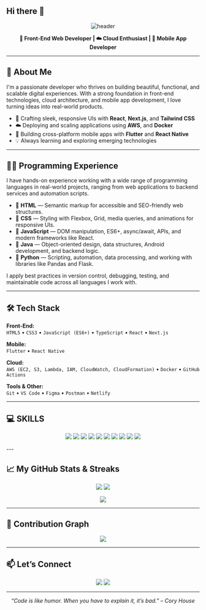 ## Hi there 👋


<!-- Profile Banner -->
<p align="center">
  <img src="https://capsule-render.vercel.app/api?type=waving&color=0:00c6ff,100:0072ff&height=250&section=header&text=Hi%20👋,%20I'm%20Kelvin%20Jones%20🚀&fontSize=40&fontColor=ffffff&animation=fadeIn" alt="header"/>
</p>

<p align="center">
  <b>🚀 Front-End Web Developer | ☁️ Cloud Enthusiast | 📱 Mobile App Developer</b>
</p>



---

## 🧠 About Me

I'm a passionate developer who thrives on building beautiful, functional, and scalable digital experiences. With a strong foundation in front-end technologies, cloud architecture, and mobile app development, I love turning ideas into real-world products.

- 🎨 Crafting sleek, responsive UIs with **React**, **Next.js**, and **Tailwind CSS**
- ☁️ Deploying and scaling applications using **AWS**, and **Docker**
- 📱 Building cross-platform mobile apps with **Flutter** and **React Native**
- 💡 Always learning and exploring emerging technologies

---

## 👨‍💻 Programming Experience

I have hands-on experience working with a wide range of programming languages in real-world projects, ranging from web applications to backend services and automation scripts.

- 🔹 **HTML** — Semantic markup for accessible and SEO-friendly web structures.
- 🔹 **CSS** — Styling with Flexbox, Grid, media queries, and animations for responsive UIs.
- 🔹 **JavaScript** — DOM manipulation, ES6+, async/await, APIs, and modern frameworks like React.
- 🔹 **Java** — Object-oriented design, data structures, Android development, and backend logic.
- 🔹 **Python** — Scripting, automation, data processing, and working with libraries like Pandas and Flask.

I apply best practices in version control, debugging, testing, and maintainable code across all languages I work with.

---

## 🛠️ Tech Stack

**Front-End:**  
`HTML5` • `CSS3` • `JavaScript (ES6+)` • `TypeScript` • `React` • `Next.js`

**Mobile:**  
`Flutter`  • `React Native` 

**Cloud:**  
`AWS (EC2, S3, Lambda, IAM, CloudWatch, CloudFormation)`  • `Docker` • `GitHub Actions`

**Tools & Other:**  
`Git` • `VS Code` • `Figma` • `Postman`  • `Netlify`

---


## 💻 SKILLS


<p align="center">
  <img src="https://img.shields.io/badge/HTML5-E34F26?style=for-the-badge&logo=html5&logoColor=white" />
  <img src="https://img.shields.io/badge/CSS3-1572B6?style=for-the-badge&logo=css3&logoColor=white" />
  <img src="https://img.shields.io/badge/JavaScript-F7DF1E?style=for-the-badge&logo=javascript&logoColor=black" />
  <img src="https://img.shields.io/badge/Java-007396?style=for-the-badge&logo=java&logoColor=white" />
  <img src="https://img.shields.io/badge/Python-3776AB?style=for-the-badge&logo=python&logoColor=white" />
  <img src="https://img.shields.io/badge/AWS-232F3E?style=for-the-badge&logo=amazon-aws&logoColor=white" />
  <img src="https://img.shields.io/badge/SQL_Workbench-003B57?style=for-the-badge&logo=mysql&logoColor=white" />
  <img src="https://img.shields.io/badge/Git-F05032?style=for-the-badge&logo=git&logoColor=white" />
  <img src="https://img.shields.io/badge/Bootstrap-7952B3?style=for-the-badge&logo=bootstrap&logoColor=white" />
  <img src="https://img.shields.io/badge/Laravel-FF2D20?style=for-the-badge&logo=laravel&logoColor=white" />
</p>
---


## 📈 My GitHub Stats & Streaks

<p align="center">
    <img src="https://github-readme-stats.vercel.app/api?username=Emiyarei&show_icons=true&theme=react&rank_icon=github&hide_border=true" />
  <img src="https://github-readme-streak-stats.herokuapp.com?user=Emiyarei&theme=react&hide_border=true" />
</p>

<p align="center">
  <img src="https://github-readme-stats.vercel.app/api/top-langs/?username=Emiyarei&layout=compact&theme=react&hide_border=true" />
</p>

---

## 🌱 Contribution Graph

<p align="center">
  <img src="https://github-readme-activity-graph.cyclic.app/graph?username=Emiyarei&theme=react-dark&hide_border=true" />
</p>

---

## 📫 Let’s Connect

<p align="center">
  <a href="https://linkedin.com/in/kelvin-jones-161260361" target="_blank"><img src="https://img.shields.io/badge/LinkedIn-%230077B5?style=for-the-badge&logo=linkedin&logoColor=white"/></a>
  <a href="mailto:joneskelvin1103@gmail.com.com"><img src="https://img.shields.io/badge/Email-%23D14836?style=for-the-badge&logo=gmail&logoColor=white"/></a>

</p>

---

<p align="center"><i>“Code is like humor. When you have to explain it, it’s bad.” – Cory House</i></p>
